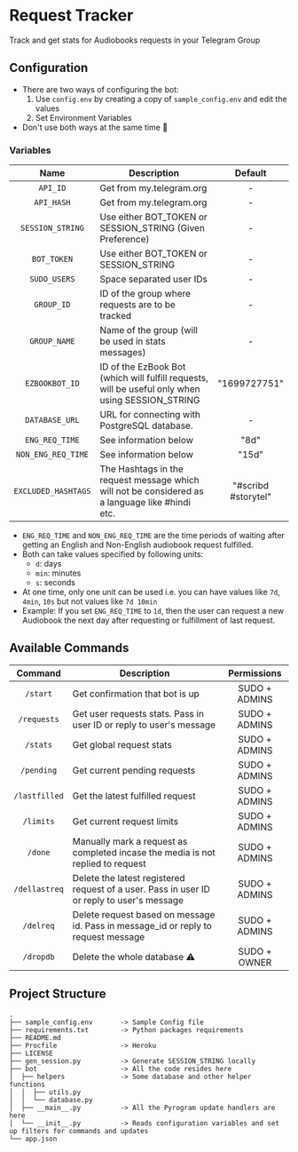 # Request Tracker

Track and get stats for Audiobooks requests in your Telegram Group

## Configuration

* There are two ways of configuring the bot:
    1. Use `config.env` by creating a copy of `sample_config.env` and edit the values
    2. Set Environment Variables
* Don't use both ways at the same time 🥴

### Variables

| Name                | Description                                                                                      | Default              |
| :-----------------: | ------------------------------------------------------------------------------------------------ | :------------------: |
| `API_ID`            | Get from my.telegram.org                                                                         | -                    |
| `API_HASH`          | Get from my.telegram.org                                                                         | -                    |
| `SESSION_STRING`    | Use either BOT_TOKEN or SESSION_STRING (Given Preference)                                        | -                    |
| `BOT_TOKEN`         | Use either BOT_TOKEN or SESSION_STRING                                                           | -                    |
| `SUDO_USERS`        | Space separated user IDs                                                                         | -                    |
| `GROUP_ID`          | ID of the group where requests are to be tracked                                                 | -                    |
| `GROUP_NAME`        | Name of the group (will be used in stats messages)                                               | -                    |
| `EZBOOKBOT_ID`      | ID of the EzBook Bot (which will fulfill requests, will be useful only when using SESSION_STRING | "1699727751"         |
| `DATABASE_URL`      | URL for connecting with PostgreSQL database.                                                     | -                    |
| `ENG_REQ_TIME`      | See information below                                                                            | "8d"                 |
| `NON_ENG_REQ_TIME`  | See information below                                                                            | "15d"                |
| `EXCLUDED_HASHTAGS` | The Hashtags in the request message which will not be considered as a language like #hindi etc.  | "#scribd #storytel"  |

* `ENG_REQ_TIME` and `NON_ENG_REQ_TIME` are the time periods of waiting after getting an English and Non-English audiobook request fulfilled.
* Both can take values specified by following units:
    * `d`: days
    * `min`: minutes
    * `s`: seconds
* At one time, only one unit can be used i.e. you can have values like `7d`, `4min`, `10s` but not values like `7d 10min`
* Example: If you set `ENG_REQ_TIME` to `1d`, then the user can request a new Audiobook the next day after requesting or fulfillment of last request.

## Available Commands

| Command             | Description                                                                                      | Permissions   |
| :-----------------: | ------------------------------------------------------------------------------------------------ | :---------:   |
| `/start`            | Get confirmation that bot is up                                                                  | SUDO + ADMINS |
| `/requests`         | Get user requests stats. Pass in user ID or reply to user's message                              | SUDO + ADMINS |
| `/stats`            | Get global request stats                                                                         | SUDO + ADMINS |
| `/pending`          | Get current pending requests                                                                     | SUDO + ADMINS |
| `/lastfilled`       | Get the latest fulfilled request                                                                 | SUDO + ADMINS |
| `/limits`           | Get current request limits                                                                       | SUDO + ADMINS |
| `/done`             | Manually mark a request as completed incase the media is not replied to request                  | SUDO + ADMINS |
| `/dellastreq`       | Delete the latest registered request of a user. Pass in user ID or reply to user's message       | SUDO + ADMINS |
| `/delreq`           | Delete request based on message id. Pass in message_id or reply to request message               | SUDO + ADMINS |
| `/dropdb`           | Delete the whole database ⚠️                                                                      | SUDO + OWNER  |


## Project Structure

```
.
├── sample_config.env       -> Sample Config file
├── requirements.txt        -> Python packages requirements
├── README.md
├── Procfile                -> Heroku
├── LICENSE
├── gen_session.py          -> Generate SESSION_STRING locally
├── bot                     -> All the code resides here
│  ├── helpers              -> Some database and other helper functions
│  │  ├── utils.py
│  │  └── database.py
│  ├── __main__.py          -> All the Pyrogram update handlers are here
│  └── __init__.py          -> Reads configuration variables and set up filters for commands and updates
└── app.json
```
